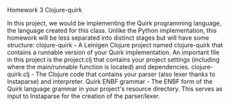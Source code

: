 Homework 3 
Clojure-quirk


In this project, we would be implementing the Quirk programming language, the language created for this class. Unlike the Python implementation, this homework will be less separated into distinct stages but will have some structure:
clojure-quirk - A Leinigen Clojure project named clojure-quirk that contains a runnable version of your Quirk implementation. An important file in this project is the project.clj that contains your project settings (including where the main/runnable function is located) and dependencies.
clojure-quirk.clj - The Clojure code that contains your parser (also lexer thanks to Instaparse) and interpreter.
Quirk ENBF grammar - The ENBF form of the Quirk language grammar in your project's resource directory. This serves as input to Instaparse for the creation of the parser/lexer.
